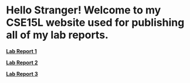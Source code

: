 # Hello Stranger! Welcome to my CSE15L website used for publishing all of my lab reports.

**[Lab Report 1](https://mapersiani.github.io/cse15l-lab-reports/Lab1Report.html)**

**[Lab Report 2](https://mapersiani.github.io/cse15l-lab-reports/Lab2Report.html)**

**[Lab Report 3](https://mapersiani.github.io/cse15l-lab-reports/Lab3Report.html)**




